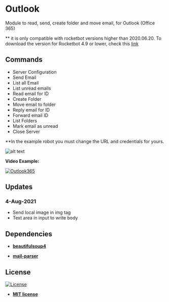 # Outlook 
Module to read, send, create folder and move email, for Outlook (Office 365)

** it is only compatible with rocketbot versions higher than 2020.06.20. To download the version for Rocketbot 4.9 or lower, check this <a href="https://github.com/rocketbot-cl/Outlook365/releases/tag/4.9">link</a>

## Commands
<ul id="commands_readme">
    <li>Server Configuration</li>
    <li>Send Email</li>
    <li>List all Email</li>
    <li>List unread emails</li>
    <li>Read email for ID</li>
    <li>Create Folder</li>
    <li>Move email to folder</li>
    <li>Reply email for ID</li>
    <li>Forward email ID</li>
    <li>List Folders</li>
    <li>Mark email as unread</li>
    <li>Close Server</li>
</ul>

**In the example robot you must change the URL and credentials for yours.

![alt text](https://raw.githubusercontent.com/rocketbot-cl/Outlook/master/example/outlook.png)

<strong>Video Example:</strong>

[![Outlook365](https://img.youtube.com/vi/JYbdunZZVrA/0.jpg)](https://www.youtube.com/watch?v=JYbdunZZVrA "Outlook365")


## Updates
### 4-Aug-2021
- Send local image in img tag
- Text area in input to write body

<h2>Dependencies</h2>

<ul>
  <li>
    <strong>
      <a href="https://pypi.org/project/beautifulsoup4/">beautifulsoup4</a>
    </strong> 
  </li>  
</ul> 

<ul>
  <li>
    <strong>
      <a href="https://pypi.org/project/mail-parser/">mail-parser</a>
    </strong> 
  </li>  
</ul>  

<h2>License</h2>

<p><a href="http://badges.mit-license.org" rel="nofollow"><img src="https://camo.githubusercontent.com/107590fac8cbd65071396bb4d04040f76cde5bde/687474703a2f2f696d672e736869656c64732e696f2f3a6c6963656e73652d6d69742d626c75652e7376673f7374796c653d666c61742d737175617265" alt="License" data-canonical-src="http://img.shields.io/:license-mit-blue.svg?style=flat-square" style="max-width:100%;"></a></p>

<ul>
  <li><strong><a href="http://opensource.org/licenses/mit-license.php" rel="nofollow">MIT license</a></strong></li>
</ul>  
